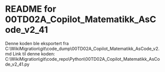 # README for 00TD02A_Copilot_Matematikk_AsCode_v2_41
Denne koden ble eksportert fra C:\WikiMigration\git\code_dump\00TD02A_Copilot_Matematikk_AsCode_v2.md
Link til denne koden: C:\WikiMigration\git\code_repo\Python\00TD02A_Copilot_Matematikk_AsCode_v2_41.py
